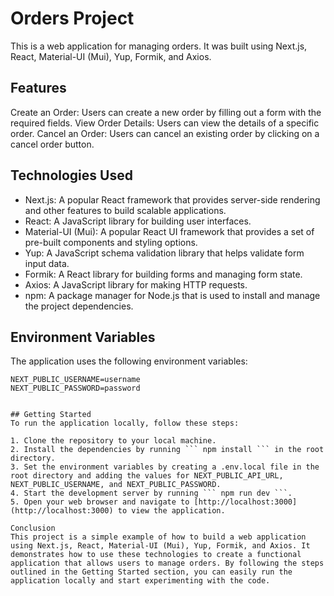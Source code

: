 # Orders Project
This is a web application for managing orders. It was built using Next.js, React, Material-UI (Mui), Yup, Formik, and Axios.

## Features

Create an Order: Users can create a new order by filling out a form with the required fields.
View Order Details: Users can view the details of a specific order.
Cancel an Order: Users can cancel an existing order by clicking on a cancel order button.

## Technologies Used

- Next.js: A popular React framework that provides server-side rendering and other features to build scalable applications.
- React: A JavaScript library for building user interfaces.
- Material-UI (Mui): A popular React UI framework that provides a set of pre-built components and styling options.
- Yup: A JavaScript schema validation library that helps validate form input data.
- Formik: A React library for building forms and managing form state.
- Axios: A JavaScript library for making HTTP requests.
- npm: A package manager for Node.js that is used to install and manage the project dependencies.

## Environment Variables
The application uses the following environment variables:

```NEXT_PUBLIC_API_URL=URL
NEXT_PUBLIC_USERNAME=username
NEXT_PUBLIC_PASSWORD=password


## Getting Started
To run the application locally, follow these steps:

1. Clone the repository to your local machine.
2. Install the dependencies by running ``` npm install ``` in the root directory.
3. Set the environment variables by creating a .env.local file in the root directory and adding the values for NEXT_PUBLIC_API_URL, NEXT_PUBLIC_USERNAME, and NEXT_PUBLIC_PASSWORD.
4. Start the development server by running ``` npm run dev ```.
5. Open your web browser and navigate to [http://localhost:3000](http://localhost:3000) to view the application.

Conclusion
This project is a simple example of how to build a web application using Next.js, React, Material-UI (Mui), Yup, Formik, and Axios. It demonstrates how to use these technologies to create a functional application that allows users to manage orders. By following the steps outlined in the Getting Started section, you can easily run the application locally and start experimenting with the code.
